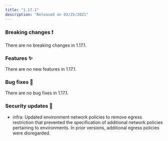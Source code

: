 ```yaml
---
title: "1.17.1"
description: "Released on 03/25/2021"
---
```


### Breaking changes ❗

There are no breaking changes in 1.17.1.

### Features ✨

There are no new features in 1.17.1.

### Bug fixes 🐛

There are no bug fixes in 1.17.1.

### Security updates 🔐

- infra: Updated environment network policies to remove egress restriction that
  prevented the specification of additional network policies pertaining to
  environments. In prior versions, additional egress policies were disregarded.
